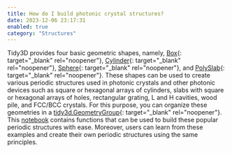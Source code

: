```yaml
---
title: How do I build photonic crystal structures?
date: 2023-12-06 23:17:31
enabled: true
category: "Structures"
---
```

Tidy3D provides four basic geometric shapes, namely, [Box](https://docs.flexcompute.com/projects/tidy3d/en/latest/_autosummary/tidy3d.Box.html?__hstc=197414576.85a08fc595b47d0b94ebfa20ba44cd6d.1696006513341.1701896316776.1701901226721.28&amp;__hssc=197414576.3.1701901226721&amp;__hsfp=3209960735){: target="_blank" rel="noopener"},&nbsp;[Cylinder](https://docs.flexcompute.com/projects/tidy3d/en/latest/_autosummary/tidy3d.Cylinder.html?__hstc=197414576.85a08fc595b47d0b94ebfa20ba44cd6d.1696006513341.1701896316776.1701901226721.28&amp;__hssc=197414576.3.1701901226721&amp;__hsfp=3209960735){: target="_blank" rel="noopener"},&nbsp;[Sphere](https://docs.flexcompute.com/projects/tidy3d/en/latest/_autosummary/tidy3d.Sphere.html?__hstc=197414576.85a08fc595b47d0b94ebfa20ba44cd6d.1696006513341.1701896316776.1701901226721.28&amp;__hssc=197414576.3.1701901226721&amp;__hsfp=3209960735){: target="_blank" rel="noopener"}, and&nbsp;[PolySlab](https://docs.flexcompute.com/projects/tidy3d/en/latest/_autosummary/tidy3d.PolySlab.html?__hstc=197414576.85a08fc595b47d0b94ebfa20ba44cd6d.1696006513341.1701896316776.1701901226721.28&amp;__hssc=197414576.3.1701901226721&amp;__hsfp=3209960735){: target="_blank" rel="noopener"}. These shapes can be used to create various periodic structures used in photonic crystals and other photonic devices such as square or hexagonal arrays of cylinders, slabs with square or hexagonal arrays of holes, rectangular grating, L and H cavities, wood pile, and FCC/BCC crystals. For this purpose, you can organize these geometries in a [tidy3d.GeometryGroup](https://docs.flexcompute.com/projects/tidy3d/en/latest/_autosummary/tidy3d.GeometryGroup.html){: target="_blank" rel="noopener"}. This [notebook](https://www.flexcompute.com/tidy3d/examples/notebooks/PhotonicCrystalsComponents/) contains functions that can be used to build these popular periodic structures with ease. Moreover, users can learn from these examples and create their own periodic structures using the same principles.

